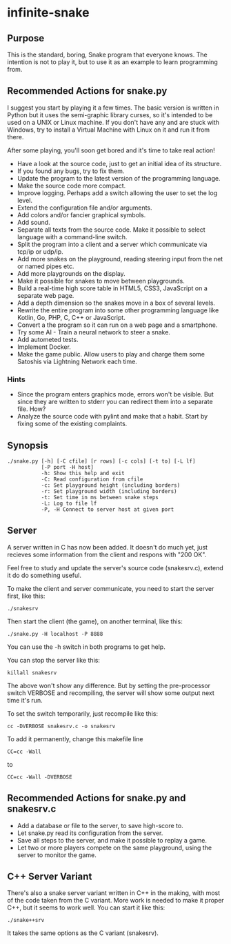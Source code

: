 # infinite-snake

## Purpose

This is the standard, boring, Snake program that everyone knows.
The intention is not to play it,
but to use it as an example to learn programming from.

## Recommended Actions for snake.py

I suggest you start by playing it a few times.
The basic version is written in Python but it uses the semi-graphic
library curses, so it's intended to be used on a UNIX or Linux machine.
If you don't have any and are stuck with Windows, try to install a
Virtual Machine with Linux on it and run it from there.

After some playing, you'll soon get bored and it's time to take real action!

- Have a look at the source code, just to get an initial idea of its structure.
- If you found any bugs, try to fix them.
- Update the program to the latest version of the programming language.
- Make the source code more compact.
- Improve logging. Perhaps add a switch allowing the user to set the log level.
- Extend the configuration file and/or arguments.
- Add colors and/or fancier graphical symbols.
- Add sound.
- Separate all texts from the source code. Make it possible to select language with a command-line switch.
- Split the program into a client and a server which communicate via tcp/ip or udp/ip.
- Add more snakes on the playground, reading steering input from the net or named pipes etc.
- Add more playgrounds on the display.
- Make it possible for snakes to move between playgrounds.
- Build a real-time high score table in HTML5, CSS3, JavaScript on a separate web page.
- Add a depth dimension so the snakes move in a box of several levels.
- Rewrite the entire program into some other programming language like Kotlin, Go, PHP, C, C++ or JavaScript.
- Convert a the program so it can run on a web page and a smartphone.
- Try some AI - Train a neural network to steer a snake.
- Add autometed tests.
- Implement Docker.
- Make the game public. Allow users to play and charge them some Satoshis via Lightning Network each time.

### Hints

- Since the program enters graphics mode, errors won't be visible. But since they are written to stderr you can redirect them into a separate file. How?
- Analyze the source code with pylint and make that a habit. Start by fixing some of the existing complaints.


## Synopsis

```
./snake.py [-h] [-C cfile] [r rows] [-c cols] [-t to] [-L lf]
           [-P port -H host]
           -h: Show this help and exit
           -C: Read configuration from cfile
           -c: Set playground height (including borders)
           -r: Set playground width (including borders)
           -t: Set time in ms between snake steps
           -L: Log to file lf
           -P, -H Connect to server host at given port
```

## Server

A server written in C has now been added. It doesn't do much yet, just
recieves some information from the client and respons with "200 OK".

Feel free to study and update the server's source code (snakesrv.c),
extend it do do something useful.

To make the client and server communicate, you need to start the server
first, like this:

```
./snakesrv
```

Then start the client (the game), on another terminal, like this:

```
./snake.py -H localhost -P 8888
```

You can use the -h switch in both programs to get help.

You can stop the server like this:

```
killall snakesrv
```

The above won't show any difference. But by setting the pre-processor
switch VERBOSE and recompiling, the server will show some output next
time it's run.

To set the switch temporarily, just recompile like this:

```
cc -DVERBOSE snakesrv.c -o snakesrv
```

To add it permanently, change this makefile line
```
CC=cc -Wall
```
to
```
CC=cc -Wall -DVERBOSE
```

## Recommended Actions for snake.py and snakesrv.c

- Add a database or file to the server, to save high-score to.
- Let snake.py read its configuration from the server.
- Save all steps to the server, and make it possible to replay a game.
- Let two or more players compete on the same playground, using the server to monitor the game.


## C++ Server Variant

There's also a snake server variant written in C++ in the making, with
most of the code taken from the C variant. More work is needed to make it
proper C++, but it seems to work well. You can start it like this:

```
./snake++srv
```

It takes the same options as the C variant (snakesrv).
